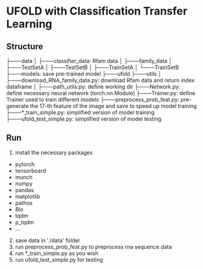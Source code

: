 # UFOLD with Classification Transfer Learning
## Structure
├───data
│   ├───classifier_data: Rfam data
│   ├───family_data
│   ├───TestSetA
│   ├───TestSetB
│   ├───TrainSetA
│   └───TrainSetB
├───models: save pre-trained model
├───ufold
├───utils
│   ├───download_RNA_family_data.py: download Rfam data and return index dataframe
│   ├───path_utils.py: define working dir
├───Network.py: define necessary neural network (torch.nn.Module)
├───Trainer.py: define Trainer used to train different models
├───preprocess_prob_feat.py: pre-generate the 17-th feature of the image and save to speed up model training
├───*_train_simple.py: simplified version of model training
├───ufold_test_simple.py: simplified version of model testing

## Run
1. install the necessary packages
- pytorch
- tensorboard
- munch
- numpy
- pandas
- matplotlib
- pathos
- Bio
- tqdm
- p_tqdm
- ...

2. save data in './data' folder
3. run preprocess_prob_feat.py to preprocess rna sequence data
4. run *_train_simple.py as you wish
5. run ufold_test_simple.py for testing